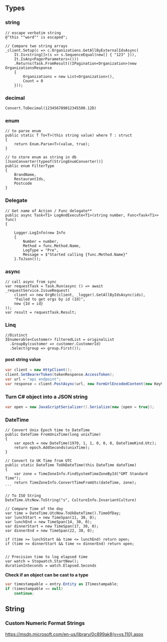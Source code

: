 ## Types

### string

    // escape verbatim string
    @"this ""word"" is escaped";

    // Compare two string arrays
    _client.Setup(c => c.Organizations.GetAllByExternalIdsAsync(
        It.Is<string[]>(s => s.SequenceEqual(new[] { "123" })), 
        It.IsAny<PagerParameters>()))
        .Returns(Task.FromResult((IPagination<Organization>)new OrganizationsResponse
        {
            Organizations = new List<Organization>(),
            Count = 0
        }));
    
### decimal
    
    Convert.ToDecimal(123456789012345500.12D)
    
### enum

    // to parse enum
    public static T To<T>(this string value) where T : struct
    {
        return Enum.Parse<T>(value, true);
    }
    
    // to store enum as string in db
    [JsonConverter(typeof(StringEnumConverter))]
    public enum FilterType
    {
        BrandName,
        RestaurantIds,
        Postcode
    }



### Delegate


    // Get name of Action / Func delegate**
    public async Task<T1> LogAndExecute<T1>(string number, Func<Task<T1>> func)
    {

        Logger.LogInfo(new Info
        {
            Number = number,
            Method = func.Method.Name,
            LogType = "Pre",
            Message = $"Started calling {func.Method.Name}"
        }.ToJson());

### async

    // call async from sync
    var requestTask = Task.Run(async () => await _requestService.IssueRequest(
        client => new OrgRc(client, _logger).GetAllByIdsAsync(ids),
        "Failed to get orgs by id (Id)",
        new {Id = id}
    ));
    var result = requestTask.Result;


### Linq

    //Distinct
    IEnumerable<Customer> filteredList = originalList
      .GroupBy(customer => customer.CustomerId)
      .Select(group => group.First());

#### post string value

```csharp
var client = new HttpClient();
client.SetBearerToken(tokenResponse.AccessToken);
var url = "api endpoint";
var response = client.PostAsync(url, new FormUrlEncodedContent(new KeyValuePair<string, string>[0])).Result;
```


### Turn C# object into a JSON string

```csharp
var open = new JavaScriptSerializer().Serialize(new {open = true});
```

### DateTime

    // Convert Unix Epoch time to DateTime
    public DateTime FromUnixTime(long unixTime)
    {
        var epoch = new DateTime(1970, 1, 1, 0, 0, 0, DateTimeKind.Utc);
        return epoch.AddSeconds(unixTime);
    }

    // Convert to UK Time from UTC
    public static DateTime ToUkDateTime(this DateTime dateTime)
    {
        var zone = TimeZoneInfo.FindSystemTimeZoneById("GMT Standard Time");
        return TimeZoneInfo.ConvertTimeFromUtc(dateTime, zone);
    ```

    // To ISO String
    DateTime.UtcNow.ToString("s", CultureInfo.InvariantCulture)

    // Compare Time of the day
    var time = DateTime.UtcNow.ToUkDateTime().TimeOfDay;
    var lunchStart = new TimeSpan(11, 30, 0);
    var lunchEnd = new TimeSpan(14, 30, 0);
    var dinnerStart = new TimeSpan(17, 30, 0);
    var dinnerEnd = new TimeSpan(22, 30, 0);

    if (time >= lunchStart && time <= lunchEnd) return open;
    if (time >= dinnerStart && time <= dinnerEnd) return open;


    // Precision time to log elapsed time
    var watch = Stopwatch.StartNew();
    durationInSeconds = watch.Elapsed.Seconds

**Check if an object can be cast to a type**

```csharp
var timestampable = entry.Entity as ITimestampable;
if (timestampable == null)
    continue;

```

## String

### Custom Numeric Format Strings

https://msdn.microsoft.com/en-us/library/0c899ak8(v=vs.110).aspx

